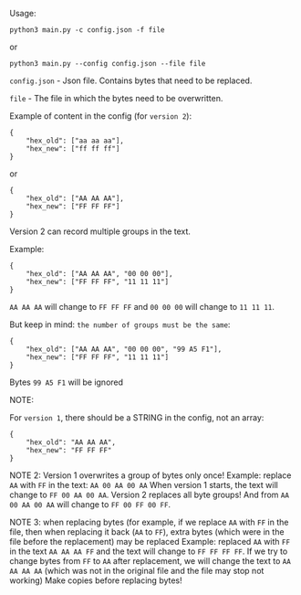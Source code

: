 Usage:

`python3 main.py -c config.json -f file`

or

`python3 main.py --config config.json --file file`

`config.json` - Json file. Contains bytes that need to be replaced.

`file` - The file in which the bytes need to be overwritten.

Example of content in the config (for `version 2`):
```
{
	"hex_old": ["aa aa aa"],
	"hex_new": ["ff ff ff"]
}
```

or

```
{
	"hex_old": ["AA AA AA"],
	"hex_new": ["FF FF FF"]
}
```





Version 2 can record multiple groups in the text.

Example:
```
{
	"hex_old": ["AA AA AA", "00 00 00"],
	"hex_new": ["FF FF FF", "11 11 11"]
}
```

`AA AA AA` will change to `FF FF FF` and `00 00 00` will change to `11 11 11`.

But keep in mind: `the number of groups must be the same`:

```
{
	"hex_old": ["AA AA AA", "00 00 00", "99 A5 F1"],
	"hex_new": ["FF FF FF", "11 11 11"]
}
```

Bytes `99 A5 F1` will be ignored





NOTE:

For `version 1`, there should be a STRING in the config, not an array:
```
{
	"hex_old": "AA AA AA",
	"hex_new": "FF FF FF"
}
```


NOTE 2:
Version 1 overwrites a group of bytes only once!
Example:
replace `AA` with `FF` in the text:
```AA 00 AA 00 AA```
When version 1 starts, the text will change to `FF 00 AA 00 AA`.
Version 2 replaces all byte groups! And from `AA 00 AA 00 AA` will change to `FF 00 FF 00 FF`.

NOTE 3:
when replacing bytes (for example, if we replace `AA` with `FF` in the file, then when replacing it back (`AA` to `FF`), extra bytes (which were in the file before the replacement) may be replaced
Example:
replaced `AA` with `FF` in the text ```AA AA AA FF``` and the text will change to ```FF FF FF FF```. If we try to change bytes from `FF` to `AA` after replacement, we will change the text to ```AA AA AA AA``` (which was not in the original file and the file may stop not working) 
Make copies before replacing bytes!
